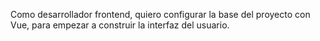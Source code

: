 Como desarrollador frontend, quiero configurar la base del proyecto con Vue, para empezar a construir la interfaz del usuario.